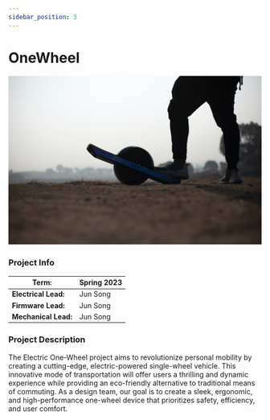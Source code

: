 ```yaml
---
sidebar_position: 3
---
```


# OneWheel

![OneWheel](./img/electric_onewheel.jpg)

### Project Info

| **Term:** | Spring 2023 |
| -------------------- | --------------------------------------------------------------------------|
| **Electrical Lead:**       | Jun Song |
| **Firmware Lead:** | Jun Song |
| **Mechanical Lead:** | Jun Song |

### Project Description

The Electric One-Wheel project aims to revolutionize personal mobility by creating a cutting-edge, electric-powered single-wheel vehicle. This innovative mode of transportation will offer users a thrilling and dynamic experience while providing an eco-friendly alternative to traditional means of commuting. As a design team, our goal is to create a sleek, ergonomic, and high-performance one-wheel device that prioritizes safety, efficiency, and user comfort.
